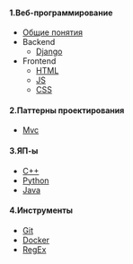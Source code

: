 #### 1.Веб-программирование
 + [Общие понятия](./Web/ABOUTWEB.md)
 + Backend
    + [Django](./Web/Backend/DJANGO.md)
 + Frontend  
    + [HTML](./Web/Frontend/HTML.md) 
    + [JS](./Web/Frontend/JS.md)
    + [CSS](./Web/Frontend/CSS.md)
#### 2.Паттерны проектирования
 + [Mvc](./Patterns/MVC.md)
#### 3.ЯП-ы
 + [C++](./Languages/C++.md)
 + [Python](./Languages/PYTHON.md)
 + [Java](./Languages/JAVA.md)
#### 4.Инструменты
 + [Git](./Tools/GIT.md)
 + [Docker](./Tools/DOCKER.md)
 + [RegEx](./Tools/REGEX.md)
